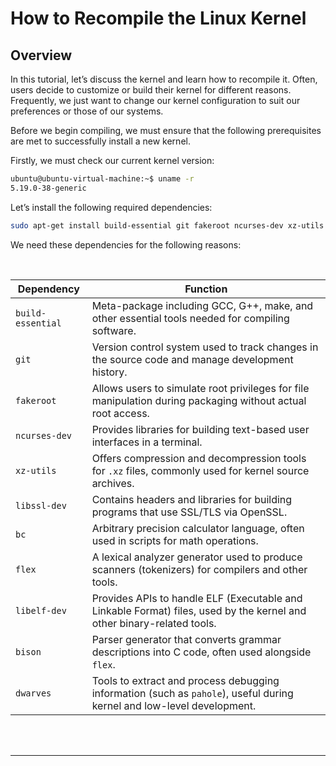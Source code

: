 # How to Recompile the Linux Kernel

## Overview

In this tutorial, let’s discuss the kernel and learn how to recompile it. Often, users decide to customize or build their kernel for different reasons. Frequently, we just want to change our kernel configuration to suit our preferences or those of our systems.

Before we begin compiling, we must ensure that the following prerequisites are met to successfully install a new kernel.

Firstly, we must check our current kernel version:

```bash
ubuntu@ubuntu-virtual-machine:~$ uname -r
5.19.0-38-generic
```

Let’s install the following required dependencies:

```bash
sudo apt-get install build-essential git fakeroot ncurses-dev xz-utils libssl-dev bc flex libelf-dev bison dwarves
```

We need these dependencies for the following reasons:

<br>

| **Dependency**    | **Function**                                                                                                           |
| ----------------- | ---------------------------------------------------------------------------------------------------------------------- |
| `build-essential` | Meta-package including GCC, G++, make, and other essential tools needed for compiling software.                        |
| `git`             | Version control system used to track changes in the source code and manage development history.                        |
| `fakeroot`        | Allows users to simulate root privileges for file manipulation during packaging without actual root access.            |
| `ncurses-dev`     | Provides libraries for building text-based user interfaces in a terminal.                                              |
| `xz-utils`        | Offers compression and decompression tools for `.xz` files, commonly used for kernel source archives.                  |
| `libssl-dev`      | Contains headers and libraries for building programs that use SSL/TLS via OpenSSL.                                     |
| `bc`              | Arbitrary precision calculator language, often used in scripts for math operations.                                    |
| `flex`            | A lexical analyzer generator used to produce scanners (tokenizers) for compilers and other tools.                      |
| `libelf-dev`      | Provides APIs to handle ELF (Executable and Linkable Format) files, used by the kernel and other binary-related tools. |
| `bison`           | Parser generator that converts grammar descriptions into C code, often used alongside `flex`.                          |
| `dwarves`         | Tools to extract and process debugging information (such as `pahole`), useful during kernel and low-level development. |

<br>
<br>

---

